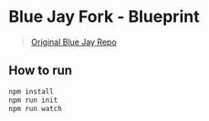 # Blue Jay Fork - Blueprint

> [Original Blue Jay Repo](https://github.com/blue-jay/blueprint)

## How to run

```bash
npm install
npm run init
npm run watch
```
